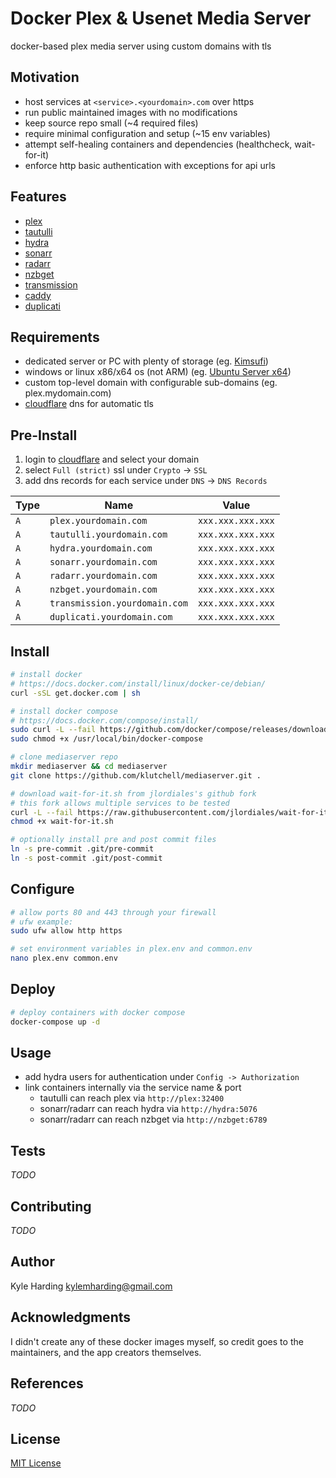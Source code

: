 # Docker Plex & Usenet Media Server #

docker-based plex media server using custom domains with tls

## Motivation

* host services at `<service>.<yourdomain>.com` over https
* run public maintained images with no modifications
* keep source repo small (~4 required files)
* require minimal configuration and setup (~15 env variables)
* attempt self-healing containers and dependencies (healthcheck, wait-for-it)
* enforce http basic authentication with exceptions for api urls

## Features

* [plex](https://plex.tv)
* [tautulli](http://tautulli.com/)
* [hydra](https://github.com/theotherp/nzbhydra2)
* [sonarr](https://sonarr.tv)
* [radarr](https://radarr.video)
* [nzbget](https://nzbget.net)
* [transmission](https://transmissionbt.com)
* [caddy](https://caddyserver.com/)
* [duplicati](https://www.duplicati.com/)

## Requirements

* dedicated server or PC with plenty of storage (eg. [Kimsufi](https://www.kimsufi.com/ca/en/servers.xml))
* windows or linux x86/x64 os (not ARM) (eg. [Ubuntu Server x64](https://www.ubuntu.com/download/server))
* custom top-level domain with configurable sub-domains (eg. plex.mydomain.com)
* [cloudflare](https://www.cloudflare.com/) dns for automatic tls

## Pre-Install

1. login to [cloudflare](https://www.cloudflare.com/) and select your domain
2. select `Full (strict)` ssl under `Crypto` -> `SSL`
3. add dns records for each service under `DNS` -> `DNS Records`

|Type|Name|Value|
|---|---|---|
|`A`|`plex.yourdomain.com`|`xxx.xxx.xxx.xxx`|
|`A`|`tautulli.yourdomain.com`|`xxx.xxx.xxx.xxx`|
|`A`|`hydra.yourdomain.com`|`xxx.xxx.xxx.xxx`|
|`A`|`sonarr.yourdomain.com`|`xxx.xxx.xxx.xxx`|
|`A`|`radarr.yourdomain.com`|`xxx.xxx.xxx.xxx`|
|`A`|`nzbget.yourdomain.com`|`xxx.xxx.xxx.xxx`|
|`A`|`transmission.yourdomain.com`|`xxx.xxx.xxx.xxx`|
|`A`|`duplicati.yourdomain.com`|`xxx.xxx.xxx.xxx`|

## Install

```bash
# install docker
# https://docs.docker.com/install/linux/docker-ce/debian/
curl -sSL get.docker.com | sh

# install docker compose
# https://docs.docker.com/compose/install/
sudo curl -L --fail https://github.com/docker/compose/releases/download/1.21.2/run.sh -o /usr/local/bin/docker-compose
sudo chmod +x /usr/local/bin/docker-compose

# clone mediaserver repo
mkdir mediaserver && cd mediaserver
git clone https://github.com/klutchell/mediaserver.git .

# download wait-for-it.sh from jlordiales's github fork
# this fork allows multiple services to be tested
curl -L --fail https://raw.githubusercontent.com/jlordiales/wait-for-it/master/wait-for-it.sh -o wait-for-it.sh
chmod +x wait-for-it.sh

# optionally install pre and post commit files
ln -s pre-commit .git/pre-commit
ln -s post-commit .git/post-commit

```

## Configure

```bash
# allow ports 80 and 443 through your firewall
# ufw example:
sudo ufw allow http https

# set environment variables in plex.env and common.env
nano plex.env common.env
```

## Deploy

```bash
# deploy containers with docker compose
docker-compose up -d
```

## Usage

* add hydra users for authentication under `Config -> Authorization`
* link containers internally via the service name & port
  * tautulli can reach plex via `http://plex:32400`
  * sonarr/radarr can reach hydra via `http://hydra:5076`
  * sonarr/radarr can reach nzbget via `http://nzbget:6789`

## Tests

_TODO_

## Contributing

_TODO_

## Author

Kyle Harding <kylemharding@gmail.com>

## Acknowledgments

I didn't create any of these docker images myself, so credit goes to the
maintainers, and the app creators themselves.

## References

_TODO_

## License

[MIT License](./LICENSE)
